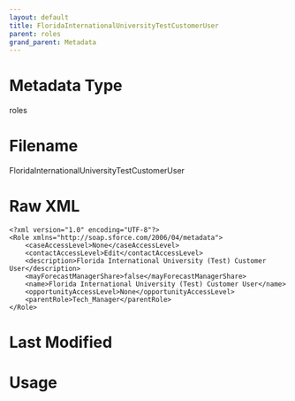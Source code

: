 ```yaml
---
layout: default
title: FloridaInternationalUniversityTestCustomerUser
parent: roles
grand_parent: Metadata
---
```

# Metadata Type
roles


# Filename 
FloridaInternationalUniversityTestCustomerUser


# Raw XML
```
<?xml version="1.0" encoding="UTF-8"?>
<Role xmlns="http://soap.sforce.com/2006/04/metadata">
    <caseAccessLevel>None</caseAccessLevel>
    <contactAccessLevel>Edit</contactAccessLevel>
    <description>Florida International University (Test) Customer User</description>
    <mayForecastManagerShare>false</mayForecastManagerShare>
    <name>Florida International University (Test) Customer User</name>
    <opportunityAccessLevel>None</opportunityAccessLevel>
    <parentRole>Tech_Manager</parentRole>
</Role>
```


# Last Modified


# Usage
